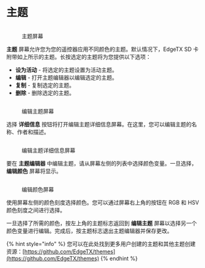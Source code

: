 # 主题

<figure><img src="https://edgetx-static.zkl2333.com/themes.png" alt=""><figcaption><p>主题屏幕</p></figcaption></figure>

**主题** 屏幕允许您为您的遥控器应用不同颜色的主题。默认情况下，EdgeTX SD 卡附带如上所示的主题。长按选定的主题将为您提供以下选项：

* **设为活动** - 将选定的主题设置为活动主题。
* **编辑** - 打开主题编辑器以编辑选定的主题。
* **复制** - 复制选定的主题。
* **删除** - 删除选定的主题。

<figure><img src="https://edgetx-static.zkl2333.com/themes2.png" alt=""><figcaption><p>编辑主题屏幕</p></figcaption></figure>

选择 **详细信息** 按钮将打开编辑主题详细信息屏幕。在这里，您可以编辑主题的名称、作者和描述。

<figure><img src="https://edgetx-static.zkl2333.com/themes4.png" alt=""><figcaption><p>编辑主题详细信息屏幕</p></figcaption></figure>

要在 **主题编辑器** 中编辑主题，请从屏幕左侧的列表中选择颜色变量。一旦选择，**编辑颜色** 屏幕将显示。&#x20;

<figure><img src="https://edgetx-static.zkl2333.com/themes3 (1).jpg" alt=""><figcaption><p>编辑颜色屏幕</p></figcaption></figure>

使用屏幕左侧的颜色刻度选择颜色。您可以通过屏幕右上角的按钮在 RGB 和 HSV 颜色刻度之间进行选择。&#x20;

一旦选择了所需的颜色，按左上角的主题标志返回到 **编辑主题** 屏幕以选择另一个颜色变量进行编辑。完成后，按主题标志退出主题编辑器并保存更改。

{% hint style="info" %}
您可以在此处找到更多用户创建的主题和其他主题创建资源：[https://github.com/EdgeTX/themes](https://github.com/EdgeTX/themes)
{% endhint %}
